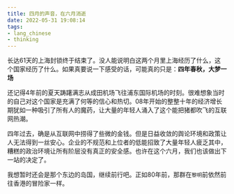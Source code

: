 ```yaml
---
title: 四月的声音，在六月消逝
date: 2022-05-31 19:08:14
tags:
- lang_chinese
- thinking
---
```

长达61天的上海封锁终于结束了。没人能说明白这两个月里上海经历了什么，这个国家经历了什么。如果真要说一下感受的话，可能真的只是：**四年春秋，大梦一场**

还记得4年前的夏天踌躇满志从成田机场飞往浦东国际机场的时刻。很难想象当时的自己对这个国家是充满了何等的信心和热切。08年开始的整整十年的经济增长期犹如一种吸引了所有人的魔药，让大量的年轻人涌入了这个能把猪都吹飞的互联网热潮。

四年过去，确是从互联网中捞得了些微的金钱。但是日益收敛的舆论环境和政策让人无法得到一丝安心。企业的不规范和上位者的低能招致了大量年轻人疲乏其中，糟糕的政治环境让所有阶层没有真正的安全感。也许在这个六月，我们也该做出下一站的决定了。

我想暂时还会是那个东边的岛国，继续前行吧。正如80年前，那群在`黎明`前依然前往香港的冒险家一样。